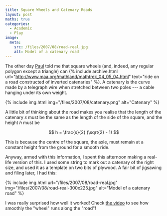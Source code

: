 ```yaml
---
title: Square Wheels and Catenary Roads
layout: post
maths: true
categories:
  - Academic
  - Play
image:
  meta:
    src: /files/2007/08/road-real.jpg
    alt: Model of a catenary road
---
```

The other day [Paul](https://pictures.scholesmafia.co.uk/index.php/?profile=150) told me that square wheels (and, indeed, any regular polygon except a triangle) can {% include archive.html url="http://www.maa.org/mathland/mathtrek_04_05_04.html" text="ride on a road constructed of inverted catenaries" %}. A catenary is the curve made by a telegraph wire when stretched between two poles --- a cable hanging under its own weight.

{% include img.html img="/files/2007/08/catenary.png" alt="Catenary" %}

A little bit of thinking about the road makes you realise that the length of the catenary _s_ must be the same as the length of the side of the square, and the height _h_ must be

$$ h = \frac{s}{2} (\sqrt{2} - 1) $$

This is because the centre of the square, the axle, must remain at a constant height from the ground for a smooth ride.

Anyway, armed with this information, I spent this afternoon making a real-life version of this. I used some string to mark out a catenary of the right size, and used it as a template on two bits of plywood. A fair bit of jigsawing and filing later, I had this:

{% include img.html url="/files/2007/08/road-real.jpg" img="/files/2007/08/road-real-300x225.jpg" alt="Model of a catenary road" %}

I was really surprised how well it worked! Check [the video](/videos/misc/catenary-road.m4v) to see how smoothly the "wheel" runs along the "road"!
